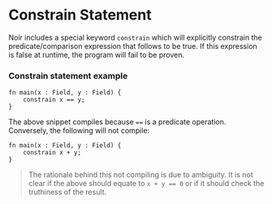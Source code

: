 # Constrain Statement

Noir includes a special keyword `constrain` which will explicitly constrain the predicate/comparison expression that follows to be true.
If this expression is false at runtime, the program will fail to be proven.

### Constrain statement example

```rust,noplaypen
fn main(x : Field, y : Field) {
    constrain x == y;
}
```

The above snippet compiles because `==` is a predicate operation. Conversely, the following will not compile:

```rust,noplaypen
fn main(x : Field, y : Field) {
    constrain x + y;
}
```

> The rationale behind this not compiling is due to ambiguity. It is not clear if the above should equate to `x + y == 0` or if it should check the truthiness of the result.
